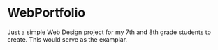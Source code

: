 # WebPortfolio

Just a simple Web Design project for my 7th and 8th grade students to create. This would serve as the examplar.
